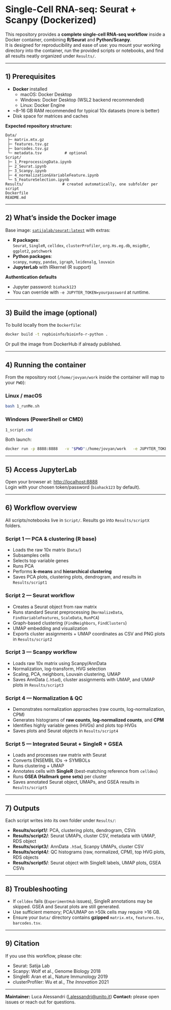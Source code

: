 # Single-Cell RNA-seq: Seurat + Scanpy (Dockerized)

This repository provides a **complete single-cell RNA-seq workflow** inside a Docker container, combining **R/Seurat** and **Python/Scanpy**.  
It is designed for reproducibility and ease of use: you mount your working directory into the container, run the provided scripts or notebooks, and find all results neatly organized under `Results/`.

---

## 1) Prerequisites

- **Docker** installed
  - macOS: Docker Desktop
  - Windows: Docker Desktop (WSL2 backend recommended)
  - Linux: Docker Engine
- ~8–16 GB RAM recommended for typical 10x datasets (more is better)
- Disk space for matrices and caches

**Expected repository structure:**

```
Data/
 ├─ matrix.mtx.gz
 ├─ features.tsv.gz
 ├─ barcodes.tsv.gz
 └─ metadata.tsv          # optional
Script/
 ├─ 1_PreprocessingData.ipynb
 ├─ 2_Seurat.ipynb
 ├─ 3_Scanpy.ipynb
 ├─ 4_normalization&VariableFeature.ipynb
 └─ 5_FeatureSelection.ipynb
Results/                 # created automatically, one subfolder per script
Dockerfile
README.md
```

---

## 2) What’s inside the Docker image

Base image: [`satijalab/seurat:latest`](https://hub.docker.com/r/satijalab/seurat) with extras:

- **R packages**:  
  `Seurat`, `SingleR`, `celldex`, `clusterProfiler`, `org.Hs.eg.db`, `msigdbr`, `ggplot2`, `patchwork`
- **Python packages**:  
  `scanpy`, `numpy`, `pandas`, `igraph`, `leidenalg`, `louvain`
- **JupyterLab** with IRkernel (R support)

**Authentication defaults**  
- Jupyter password: `biohack123`  
- You can override with `-e JUPYTER_TOKEN=yourpassword` at runtime.

---

## 3) Build the image (optional)

To build locally from the `Dockerfile`:

```bash
docker build -t repbioinfo/bioinfo-r-python .
```

Or pull the image from DockerHub if already published.

---

## 4) Running the container

From the repository root (`/home/jovyan/work` inside the container will map to your `PWD`):

### Linux / macOS
```bash
bash 1_runMe.sh
```

### Windows (PowerShell or CMD)
```powershell
1_script.cmd
```

Both launch:

```bash
docker run -p 8888:8888   -v "$PWD":/home/jovyan/work   -e JUPYTER_TOKEN=yourpassword   repbioinfo/bioinfo-r-python
```

---

## 5) Access JupyterLab

Open your browser at: [http://localhost:8888](http://localhost:8888)  
Login with your chosen token/password (`biohack123` by default).

---

## 6) Workflow overview

All scripts/notebooks live in `Script/`. Results go into `Results/scriptX` folders.

### **Script 1 — PCA & clustering (R base)**
- Loads the raw 10x matrix (`Data/`)
- Subsamples cells
- Selects top variable genes
- Runs PCA
- Performs **k-means** and **hierarchical clustering**
- Saves PCA plots, clustering plots, dendrogram, and results in `Results/script1`

### **Script 2 — Seurat workflow**
- Creates a Seurat object from raw matrix
- Runs standard Seurat preprocessing (`NormalizeData`, `FindVariableFeatures`, `ScaleData`, `RunPCA`)
- Graph-based clustering (`FindNeighbors`, `FindClusters`)
- UMAP embedding and visualization
- Exports cluster assignments + UMAP coordinates as CSV and PNG plots in `Results/script2`

### **Script 3 — Scanpy workflow**
- Loads raw 10x matrix using Scanpy/AnnData
- Normalization, log-transform, HVG selection
- Scaling, PCA, neighbors, Louvain clustering, UMAP
- Saves AnnData (`.h5ad`), cluster assignments with UMAP, and UMAP plots in `Results/script3`

### **Script 4 — Normalization & QC**
- Demonstrates normalization approaches (raw counts, log-normalization, CPM)
- Generates histograms of **raw counts**, **log-normalized counts**, and **CPM**
- Identifies highly variable genes (HVGs) and plots top HVGs
- Saves plots and Seurat objects in `Results/script4`

### **Script 5 — Integrated Seurat + SingleR + GSEA**
- Loads and processes raw matrix with Seurat
- Converts ENSEMBL IDs → SYMBOLs
- Runs clustering + UMAP
- Annotates cells with **SingleR** (best-matching reference from `celldex`)
- Runs **GSEA (Hallmark gene sets)** per cluster
- Saves annotated Seurat object, UMAPs, and GSEA results in `Results/script5`

---

## 7) Outputs

Each script writes into its own folder under `Results/`:

- **Results/script1/**: PCA, clustering plots, dendrogram, CSVs
- **Results/script2/**: Seurat UMAPs, cluster CSV, metadata with UMAP, RDS object
- **Results/script3/**: AnnData `.h5ad`, Scanpy UMAPs, cluster CSV
- **Results/script4/**: QC histograms (raw, normalized, CPM), top HVG plots, RDS objects
- **Results/script5/**: Seurat object with SingleR labels, UMAP plots, GSEA CSVs

---

## 8) Troubleshooting

- If `celldex` fails (`ExperimentHub` issues), SingleR annotations may be skipped. GSEA and Seurat plots are still generated.  
- Use sufficient memory; PCA/UMAP on >50k cells may require >16 GB.  
- Ensure your `Data/` directory contains **gzipped** `matrix.mtx`, `features.tsv`, `barcodes.tsv`.

---

## 9) Citation

If you use this workflow, please cite:  
- Seurat: Satija Lab  
- Scanpy: Wolf et al., Genome Biology 2018  
- SingleR: Aran et al., Nature Immunology 2019  
- clusterProfiler: Wu et al., *The Innovation* 2021  

---

**Maintainer:** Luca Alessandri (<l.alessandri@unito.it>)
**Contact:** please open issues or reach out for questions.
